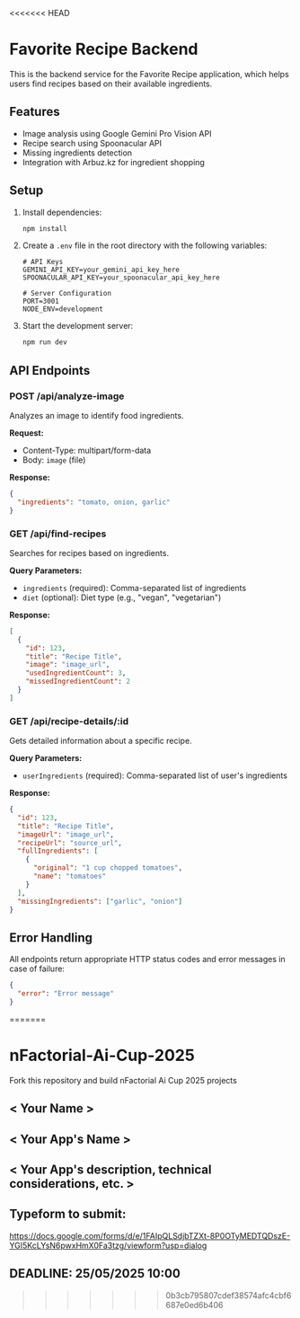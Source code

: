 <<<<<<< HEAD
# Favorite Recipe Backend

This is the backend service for the Favorite Recipe application, which helps users find recipes based on their available ingredients.

## Features

- Image analysis using Google Gemini Pro Vision API
- Recipe search using Spoonacular API
- Missing ingredients detection
- Integration with Arbuz.kz for ingredient shopping

## Setup

1. Install dependencies:
   ```bash
   npm install
   ```

2. Create a `.env` file in the root directory with the following variables:
   ```
   # API Keys
   GEMINI_API_KEY=your_gemini_api_key_here
   SPOONACULAR_API_KEY=your_spoonacular_api_key_here

   # Server Configuration
   PORT=3001
   NODE_ENV=development
   ```

3. Start the development server:
   ```bash
   npm run dev
   ```

## API Endpoints

### POST /api/analyze-image
Analyzes an image to identify food ingredients.

**Request:**
- Content-Type: multipart/form-data
- Body: `image` (file)

**Response:**
```json
{
  "ingredients": "tomato, onion, garlic"
}
```

### GET /api/find-recipes
Searches for recipes based on ingredients.

**Query Parameters:**
- `ingredients` (required): Comma-separated list of ingredients
- `diet` (optional): Diet type (e.g., "vegan", "vegetarian")

**Response:**
```json
[
  {
    "id": 123,
    "title": "Recipe Title",
    "image": "image_url",
    "usedIngredientCount": 3,
    "missedIngredientCount": 2
  }
]
```

### GET /api/recipe-details/:id
Gets detailed information about a specific recipe.

**Query Parameters:**
- `userIngredients` (required): Comma-separated list of user's ingredients

**Response:**
```json
{
  "id": 123,
  "title": "Recipe Title",
  "imageUrl": "image_url",
  "recipeUrl": "source_url",
  "fullIngredients": [
    {
      "original": "1 cup chopped tomatoes",
      "name": "tomatoes"
    }
  ],
  "missingIngredients": ["garlic", "onion"]
}
```

## Error Handling

All endpoints return appropriate HTTP status codes and error messages in case of failure:

```json
{
  "error": "Error message"
}
``` 
=======
# nFactorial-Ai-Cup-2025
Fork this repository and build nFactorial Ai Cup 2025 projects 

## < Your Name >

## < Your App's Name >

## < Your App's description, technical considerations, etc. >


## Typeform to submit:
https://docs.google.com/forms/d/e/1FAIpQLSdjbTZXt-8P0OTyMEDTQDszE-YGI5KcLYsN6pwxHmX0Fa3tzg/viewform?usp=dialog

## DEADLINE: 25/05/2025 10:00
>>>>>>> 0b3cb795807cdef38574afc4cbf6687e0ed6b406
